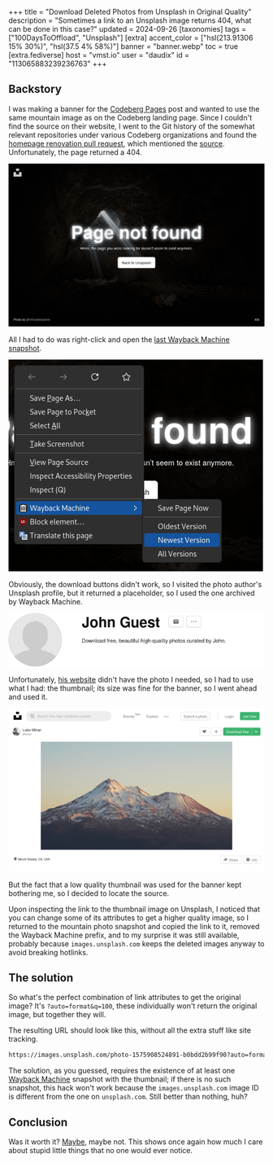 +++
title = "Download Deleted Photos from Unsplash in Original Quality"
description = "Sometimes a link to an Unsplash image returns 404, what can be done in this case?"
updated = 2024-09-26
[taxonomies]
tags = ["100DaysToOffload", "Unsplash"]
[extra]
accent_color = ["hsl(213.91306 15% 30%)", "hsl(37.5 4% 58%)"]
banner = "banner.webp"
toc = true
[extra.fediverse]
host = "vmst.io"
user = "daudix"
id = "113065883239236763"
+++

## Backstory

I was making a banner for the [Codeberg Pages](@/blog/2024-08-13-deploying-to-codeberg-pages/index.md) post and wanted to use the same mountain image as on the Codeberg landing page. Since I couldn't find the source on their website, I went to the Git history of the somewhat relevant repositories under various Codeberg organizations and found the [homepage renovation pull request](https://codeberg.org/Codeberg-Infrastructure/forgejo/pulls/35), which mentioned the [source](https://codeberg.org/Codeberg-Infrastructure/forgejo/pulls/35#issuecomment-494030). Unfortunately, the page returned a 404.

![404 page.](404-page.png)

All I had to do was right-click and open the [last Wayback Machine snapshot](https://web.archive.org/web/20210124002804/https://unsplash.com/photos/3K6ZkYBj2Xo).

![Firefox context menu with the item "Wayback Machine > Newest Version" highlighted.](right-click-menu.png)

Obviously, the download buttons didn't work, so I visited the photo author's Unsplash profile, but it returned a placeholder, so I used the one archived by Wayback Machine.

![John Guest's profile.](john-guest.png)

Unfortunately, [his website](https://www.lubomirminar.com) didn't have the photo I needed, so I had to use what I had: the thumbnail; its size was fine for the banner, so I went ahead and used it.

![Screenshot of the Wayback Machine archive of the page.](wayback-machine-snapshot.png)

But the fact that a low quality thumbnail was used for the banner kept bothering me, so I decided to locate the source.

Upon inspecting the link to the thumbnail image on Unsplash, I noticed that you can change some of its attributes to get a higher quality image, so I returned to the mountain photo snapshot and copied the link to it, removed the Wayback Machine prefix, and to my surprise it was still available, probably because `images.unsplash.com` keeps the deleted images anyway to avoid breaking hotlinks.

## The solution

So what's the perfect combination of link attributes to get the original image? It's `?auto=format&q=100`, these individually won't return the original image, but together they will.

The resulting URL should look like this, without all the extra stuff like site tracking.

```txt
https://images.unsplash.com/photo-1575908524891-b0bdd2b99f90?auto=format&q=100
```

The solution, as you guessed, requires the existence of at least one [Wayback Machine](https://web.archive.org) snapshot with the thumbnail; if there is no such snapshot, this hack won't work because the `images.unsplash.com` image ID is different from the one on `unsplash.com`. Still better than nothing, huh?

## Conclusion

Was it worth it? [Maybe](https://github.com/daudix/daudix.one/commit/dfcaefd202553b867611254791eaab4bc316a812), maybe not. This shows once again how much I care about stupid little things that no one would ever notice.
